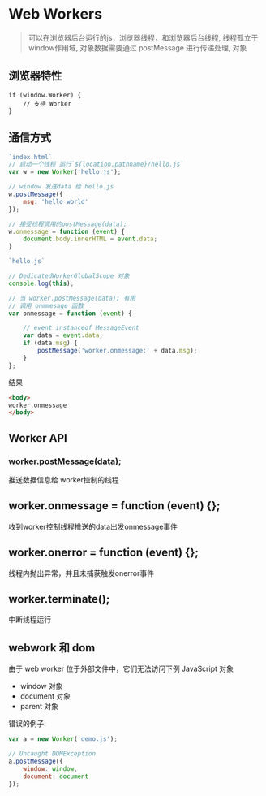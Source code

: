 # Web Workers
> 可以在浏览器后台运行的js，浏览器线程，和浏览器后台线程, 线程孤立于window作用域, 对象数据需要通过 postMessage 进行传递处理, 对象



## **浏览器特性**

```
if (window.Worker) {
    // 支持 Worker
}
```
## 通信方式

```javascript
`index.html`
// 启动一个线程 运行`${location.pathname}/hello.js`
var w = new Worker('hello.js');

// window 发送data 给 hello.js
w.postMessage({
    msg: 'hello world'
}); 

// 接受线程调用的postMessage(data);
w.onmessage = function (event) {
    document.body.innerHTML = event.data;
}
```

```javascript
`hello.js`

// DedicatedWorkerGlobalScope 对象
console.log(this);

// 当 worker.postMessage(data); 有用
// 调用 onmmesage 函数
var onmessage = function (event) {

    // event instanceof MessageEvent
    var data = event.data;
    if (data.msg) {
        postMessage('worker.onmessage:' + data.msg);
    }
};

```
结果
```html
<body>
worker.onmessage
</body>
```
## Worker API

### worker.postMessage(data);
推送数据信息给 worker控制的线程

## worker.onmessage = function (event) {};
收到worker控制线程推送的data出发onmessage事件

## worker.onerror = function (event) {};
线程内抛出异常，并且未捕获触发onerror事件

## worker.terminate();
中断线程运行

## webwork 和 dom
由于 web worker 位于外部文件中，它们无法访问下例 JavaScript 对象
- window 对象
- document 对象
- parent 对象

错误的例子:

```javascript
var a = new Worker('demo.js');

// Uncaught DOMException
a.postMessage({
    window: window,
    document: document
});
```


